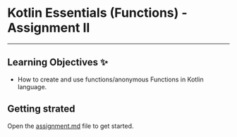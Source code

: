 # Kotlin Essentials (Functions) - Assignment II
---
## Learning Objectives ✨
- How to create and use functions/anonymous Functions in Kotlin language.

## Getting strated
Open the [assignment.md](assignment.md) file to get started.
  